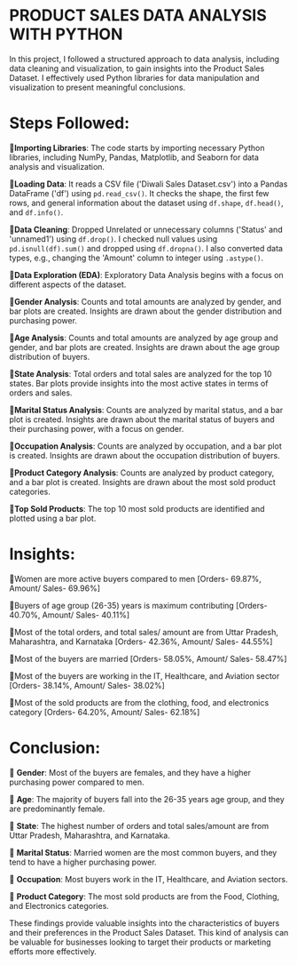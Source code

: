 # PRODUCT SALES DATA ANALYSIS WITH PYTHON

In this project, I followed a structured approach to data analysis, including data cleaning and visualization, to gain insights into the Product Sales Dataset. I effectively used Python libraries for data manipulation and visualization to present meaningful conclusions.

# Steps Followed:

🔸**Importing Libraries**: The code starts by importing necessary Python libraries, including NumPy, Pandas, Matplotlib, and Seaborn for data analysis and visualization.

🔸**Loading Data**: It reads a CSV file ('Diwali Sales Dataset.csv') into a Pandas DataFrame ('df') using `pd.read_csv()`. It checks the shape, the first few rows, and general information about the dataset using `df.shape`, `df.head()`, and `df.info()`.

🔸**Data Cleaning**: Dropped Unrelated or unnecessary columns ('Status' and 'unnamed1') using `df.drop()`. I checked null values using `pd.isnull(df).sum()` and dropped using `df.dropna()`. I also converted data types, e.g., changing the 'Amount' column to integer using `.astype()`.

🔸**Data Exploration (EDA)**: Exploratory Data Analysis begins with a focus on different aspects of the dataset.

🔸**Gender Analysis**: Counts and total amounts are analyzed by gender, and bar plots are created. Insights are drawn about the gender distribution and purchasing power.

🔸**Age Analysis**: Counts and total amounts are analyzed by age group and gender, and bar plots are created. Insights are drawn about the age group distribution of buyers.

🔸**State Analysis**: Total orders and total sales are analyzed for the top 10 states. Bar plots provide insights into the most active states in terms of orders and sales.

🔸**Marital Status Analysis**: Counts are analyzed by marital status, and a bar plot is created. Insights are drawn about the marital status of buyers and their purchasing power, with a focus on gender.

🔸**Occupation Analysis**: Counts are analyzed by occupation, and a bar plot is created. Insights are drawn about the occupation distribution of buyers.

🔸**Product Category Analysis**: Counts are analyzed by product category, and a bar plot is created. Insights are drawn about the most sold product categories.

🔸**Top Sold Products**: The top 10 most sold products are identified and plotted using a bar plot.

# Insights:

🔹Women are more active buyers compared to men [Orders- 69.87%, Amount/ Sales- 69.96%]

🔹Buyers of age group (26-35) years is maximum contributing [Orders- 40.70%, Amount/ Sales- 40.11%]

🔹Most of the total orders, and total sales/ amount are from Uttar Pradesh, Maharashtra, and Karnataka [Orders- 42.36%, Amount/ Sales- 44.55%]

🔹Most of the buyers are married [Orders- 58.05%, Amount/ Sales- 58.47%]

🔹Most of the buyers are working in the IT, Healthcare, and Aviation sector [Orders- 38.14%, Amount/ Sales- 38.02%]

🔹Most of the sold products are from the clothing, food, and electronics category [Orders- 64.20%, Amount/ Sales- 62.18%]

# Conclusion:

🔎 **Gender**: Most of the buyers are females, and they have a higher purchasing power compared to men.

🔎 **Age**: The majority of buyers fall into the 26-35 years age group, and they are predominantly female.

🔎 **State**: The highest number of orders and total sales/amount are from Uttar Pradesh, Maharashtra, and Karnataka.

🔎 **Marital Status**: Married women are the most common buyers, and they tend to have a higher purchasing power.

🔎 **Occupation**: Most buyers work in the IT, Healthcare, and Aviation sectors.

🔎 **Product Category**: The most sold products are from the Food, Clothing, and Electronics categories.

These findings provide valuable insights into the characteristics of buyers and their preferences in the Product Sales Dataset. This kind of analysis can be valuable for businesses looking to target their products or marketing efforts more effectively.

